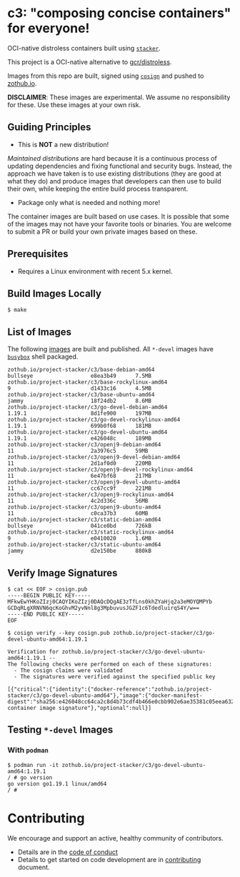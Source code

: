 # c3: "composing concise containers" for everyone!

OCI-native distroless containers built using
[`stacker`](https://github.com/project-stacker/stacker).

This project is a OCI-native alternative to
[gcr/distroless](https://github.com/GoogleContainerTools/distroless).

Images from this repo are built, signed using
[`cosign`](https://github.com/sigstore/cosign) and pushed to [zothub.io](https://zothub.io).

**DISCLAIMER**: These images are experimental. We assume no responsibility for
these. Use these images at your own risk.

## Guiding Principles

* This is **NOT** a new distribution!

_Maintained distributions_ are hard because it is a continuous process of
updating dependencies and fixing functional and security bugs. Instead, the
approach we have taken is to use existing distributions (they are good at what
they do) and produce images that developers can then use to build their own,
while keeping the entire build process transparent.

* Package only what is needed and nothing more!

The container images are built based on use cases. It is possible that some of
the images may not have your favorite tools or binaries. You are welcome to
submit a PR or build your own private images based on these.

## Prerequisites

* Requires a Linux environment with recent 5.x kernel.

## Build Images Locally

```
$ make
```

## List of Images

The following [images](./images) are built and published. All `*-devel` images have [`busybox`](https://busybox.net/) shell packaged.

```
zothub.io/project-stacker/c3/base-debian-amd64                              bullseye                  e8ea3b49      7.5MB
zothub.io/project-stacker/c3/base-rockylinux-amd64                          9                         d1433c16      4.5MB
zothub.io/project-stacker/c3/base-ubuntu-amd64                              jammy                     18f24db2      8.6MB
zothub.io/project-stacker/c3/go-devel-debian-amd64                          1.19.1                    8d1fe900      197MB
zothub.io/project-stacker/c3/go-devel-rockylinux-amd64                      1.19.1                    699b0f68      181MB
zothub.io/project-stacker/c3/go-devel-ubuntu-amd64                          1.19.1                    e426048c      189MB
zothub.io/project-stacker/c3/openj9-debian-amd64                            11                        2a3976c5      59MB
zothub.io/project-stacker/c3/openj9-devel-debian-amd64                      11                        2d1af0d0      220MB
zothub.io/project-stacker/c3/openj9-devel-rockylinux-amd64                  11                        6e47bf68      217MB
zothub.io/project-stacker/c3/openj9-devel-ubuntu-amd64                      11                        cc67cc9f      221MB
zothub.io/project-stacker/c3/openj9-rockylinux-amd64                        11                        4c2d336c      56MB
zothub.io/project-stacker/c3/openj9-ubuntu-amd64                            11                        c0ca37b3      60MB
zothub.io/project-stacker/c3/static-debian-amd64                            bullseye                  041ce0bd      726kB
zothub.io/project-stacker/c3/static-rockylinux-amd64                        9                         e0410020      1.6MB
zothub.io/project-stacker/c3/static-ubuntu-amd64                            jammy                     d2e150be      880kB
```

## Verify Image Signatures

```
$ cat << EOF > cosign.pub
-----BEGIN PUBLIC KEY-----
MFkwEwYHKoZIzj0CAQYIKoZIzj0DAQcDQgAE3zTfLns0khZYaHjq2a3eMOYQMPYb
GCDqRLgXRNVN6qcKoGhvM2yvNnl8g3MpbuvusJGZF1c6TdedluirqS4Y/w==
-----END PUBLIC KEY-----
EOF

$ cosign verify --key cosign.pub zothub.io/project-stacker/c3/go-devel-ubuntu-amd64:1.19.1

Verification for zothub.io/project-stacker/c3/go-devel-ubuntu-amd64:1.19.1 --
The following checks were performed on each of these signatures:
  - The cosign claims were validated
  - The signatures were verified against the specified public key

[{"critical":{"identity":{"docker-reference":"zothub.io/project-stacker/c3/go-devel-ubuntu-amd64"},"image":{"docker-manifest-digest":"sha256:e426048cc64ca2c8d4b73cdf4b466e0cbb902e6ae35381c05eea63265c225b1b"},"type":"cosign container image signature"},"optional":null}]
```

## Testing `*-devel` Images

### With `podman`

```
$ podman run -it zothub.io/project-stacker/c3/go-devel-ubuntu-amd64:1.19.1
/ # go version
go version go1.19.1 linux/amd64
/ #
```

# Contributing

We encourage and support an active, healthy community of contributors.

* Details are in the [code of conduct](./CODE_OF_CONDUCT.md)
* Details to get started on code development are in [contributing](./CONTRIBUTING.md) document.

